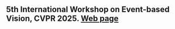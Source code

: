 ## 5th International Workshop on Event-based Vision, CVPR 2025. [Web page](https://tub-rip.github.io/eventvision2025/)
